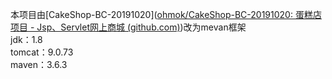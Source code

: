 本项目由[CakeShop-BC-20191020]([ohmok/CakeShop-BC-20191020: 蛋糕店项目 - Jsp、Servlet网上商城 (github.com)](https://github.com/ohmok/CakeShop-BC-20191020))改为mevan框架<br />
jdk：1.8<br />
tomcat：9.0.73<br />
maven：3.6.3<br />
